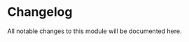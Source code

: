 # Changelog

All notable changes to this module will be documented here.

<!-- new entries get appended below -->